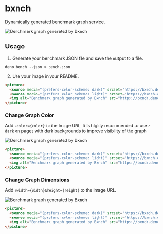 # bxnch

Dynamically generated benchmark graph service.

<picture>
  <source media="(prefers-color-scheme: dark)" srcset="https://bxnch.deno.dev/iuioiua/bxnch/main/bench.json?dark">
  <source media="(prefers-color-scheme: light)" srcset="https://bxnch.deno.dev/iuioiua/bxnch/main/bench.json">
  <img alt="Benchmark graph generated by Bxnch" src="https://bxnch.deno.dev/iuioiua/bxnch/main/bench.json">
</picture>

## Usage

1. Generate your benchmark JSON file and save the output to a file.

```
deno bench --json > bench.json
```

2. Use your image in your README.

```md
<picture>
  <source media="(prefers-color-scheme: dark)" srcset="https://bxnch.deno.dev/iuioiua/bxnch/main/bench.json?dark">
  <source media="(prefers-color-scheme: light)" srcset="https://bxnch.deno.dev/iuioiua/bxnch/main/bench.json">
  <img alt="Benchmark graph generated by Bxnch" src="https://bxnch.deno.dev/iuioiua/bxnch/main/bench.json">
</picture>
```

### Change Graph Color

Add `?color={color}` to the image URL. It is highly recommended to use `?dark`
on pages with dark backgrounds to improve visibility of the graph.

<picture>
  <source media="(prefers-color-scheme: dark)" srcset="https://bxnch.deno.dev/iuioiua/bxnch/main/bench.json?color=red&dark">
  <source media="(prefers-color-scheme: light)" srcset="https://bxnch.deno.dev/iuioiua/bxnch/main/bench.json?color=red">
  <img alt="Benchmark graph generated by Bxnch" src="https://bxnch.deno.dev/iuioiua/bxnch/main/bench.json?color=red">
</picture>

```md
<picture>
  <source media="(prefers-color-scheme: dark)" srcset="https://bxnch.deno.dev/iuioiua/bxnch/main/bench.json?color=red&dark">
  <source media="(prefers-color-scheme: light)" srcset="https://bxnch.deno.dev/iuioiua/bxnch/main/bench.json?color=red">
  <img alt="Benchmark graph generated by Bxnch" src="https://bxnch.deno.dev/iuioiua/bxnch/main/bench.json?color=red">
</picture>
```

### Change Graph Dimensions

Add `?width={width}&height={height}` to the image URL.

<picture>
  <source media="(prefers-color-scheme: dark)" srcset="https://bxnch.deno.dev/iuioiua/bxnch/main/bench.json?width=500&height=500">
  <source media="(prefers-color-scheme: light)" srcset="https://bxnch.deno.dev/iuioiua/bxnch/main/bench.json?width=500&height=500">
  <img alt="Benchmark graph generated by Bxnch" src="https://bxnch.deno.dev/iuioiua/bxnch/main/bench.json?width=500&height=500">
</picture>

```md
<picture>
  <source media="(prefers-color-scheme: dark)" srcset="https://bxnch.deno.dev/iuioiua/bxnch/main/bench.json?width=500&height=500">
  <source media="(prefers-color-scheme: light)" srcset="https://bxnch.deno.dev/iuioiua/bxnch/main/bench.json?width=500&height=500">
  <img alt="Benchmark graph generated by Bxnch" src="https://bxnch.deno.dev/iuioiua/bxnch/main/bench.json?width=500&height=500">
</picture>
```
